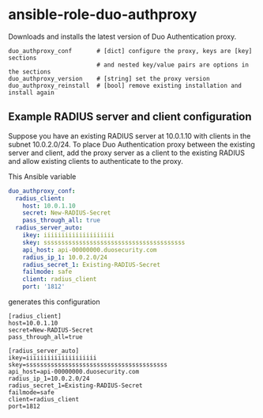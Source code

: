 # ansible-role-duo-authproxy

Downloads and installs the latest version of Duo Authentication proxy.

```
duo_authproxy_conf       # [dict] configure the proxy, keys are [key] sections
                         # and nested key/value pairs are options in the sections
duo_authproxy_version    # [string] set the proxy version
duo_authproxy_reinstall  # [bool] remove existing installation and install again
```

## Example RADIUS server and client configuration

Suppose you have an existing RADIUS server at 10.0.1.10 with clients in the subnet 10.0.2.0/24. To place Duo Authentication proxy between the existing server and client, add the proxy server as a client to the existing RADIUS and allow existing clients to authenticate to the proxy.

This Ansible variable

```yaml
duo_authproxy_conf:
  radius_client:
    host: 10.0.1.10
    secret: New-RADIUS-Secret
    pass_through_all: true
  radius_server_auto:
    ikey: iiiiiiiiiiiiiiiiiiii
    skey: ssssssssssssssssssssssssssssssssssssssss
    api_host: api-00000000.duosecurity.com
    radius_ip_1: 10.0.2.0/24
    radius_secret_1: Existing-RADIUS-Secret
    failmode: safe
    client: radius_client
    port: '1812'
```

generates this configuration

```
[radius_client]
host=10.0.1.10
secret=New-RADIUS-Secret
pass_through_all=true

[radius_server_auto]
ikey=iiiiiiiiiiiiiiiiiiii
skey=ssssssssssssssssssssssssssssssssssssssss
api_host=api-00000000.duosecurity.com
radius_ip_1=10.0.2.0/24
radius_secret_1=Existing-RADIUS-Secret
failmode=safe
client=radius_client
port=1812
```
